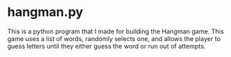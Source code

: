 # hangman.py
This is a python program that I made for building the Hangman game. This game uses a list of words, randomly selects one, and allows the player to guess letters until they either guess the word or run out of attempts. 
